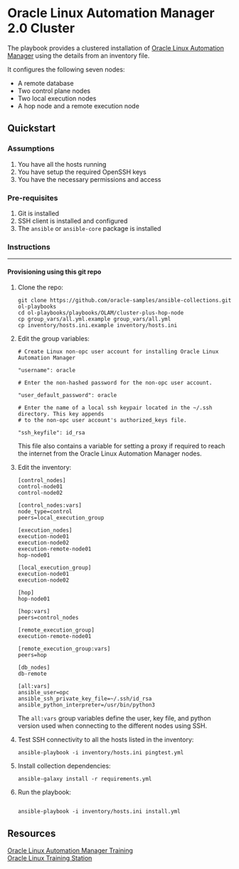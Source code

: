 # Oracle Linux Automation Manager 2.0 Cluster

The playbook provides a clustered installation of [Oracle Linux Automation Manager](https://docs.oracle.com/en/operating-systems/oracle-linux-automation-manager/) using the details from an inventory file.

It configures the following seven nodes:

- A remote database
- Two control plane nodes
- Two local execution nodes
- A hop node and a remote execution node

## Quickstart

### Assumptions

1. You have all the hosts running
1. You have setup the required OpenSSH keys
1. You have the necessary permissions and access

### Pre-requisites

1. Git is installed
1. SSH client is installed and configured
1. The `ansible` or `ansible-core` package is installed

### Instructions
---

#### Provisioning using this git repo

1. Clone the repo:

    ```
    git clone https://github.com/oracle-samples/ansible-collections.git ol-playbooks
    cd ol-playbooks/playbooks/OLAM/cluster-plus-hop-node
    cp group_vars/all.yml.example group_vars/all.yml
    cp inventory/hosts.ini.example inventory/hosts.ini
    ```

1. Edit the group variables:

    ```
    # Create Linux non-opc user account for installing Oracle Linux Automation Manager
    
    "username": oracle
    
    # Enter the non-hashed password for the non-opc user account.
    
    "user_default_password": oracle
    
    # Enter the name of a local ssh keypair located in the ~/.ssh directory. This key appends
    # to the non-opc user account's authorized_keys file.
    
    "ssh_keyfile": id_rsa
    ```

    This file also contains a variable for setting a proxy if required to reach the internet from the Oracle Linux Automation Manager nodes.

1. Edit the inventory:

    ```
    [control_nodes]
    control-node01
    control-node02
    
    [control_nodes:vars]
    node_type=control
    peers=local_execution_group

    [execution_nodes]
    execution-node01
    execution-node02
    execution-remote-node01
    hop-node01

    [local_execution_group]
    execution-node01
    execution-node02

    [hop]
    hop-node01

    [hop:vars]
    peers=control_nodes

    [remote_execution_group]
    execution-remote-node01

    [remote_execution_group:vars]
    peers=hop

    [db_nodes]
    db-remote

    [all:vars]
    ansible_user=opc
    ansible_ssh_private_key_file=~/.ssh/id_rsa
    ansible_python_interpreter=/usr/bin/python3
    ```    
    
    The `all:vars` group variables define the user, key file, and python version used when connecting to the different nodes using SSH.

1. Test SSH connectivity to all the hosts listed in the inventory:

    ```
    ansible-playbook -i inventory/hosts.ini pingtest.yml
    ```

1. Install collection dependencies:

    ```
    ansible-galaxy install -r requirements.yml
    ```
    
1. Run the playbook:

    ```

    ansible-playbook -i inventory/hosts.ini install.yml
    ```

## Resources

[Oracle Linux Automation Manager Training](https://www.oracle.com/goto/linuxautomationlearning)    
[Oracle Linux Training Station](https://www.oracle.com/goto/oltrain)     







